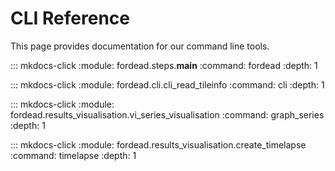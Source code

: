 # CLI Reference

This page provides documentation for our command line tools.

::: mkdocs-click
    :module: fordead.steps.__main__
    :command: fordead
    :depth: 1
	
::: mkdocs-click
    :module: fordead.cli.cli_read_tileinfo
    :command: cli
    :depth: 1
	
::: mkdocs-click
    :module: fordead.results_visualisation.vi_series_visualisation
    :command: graph_series
    :depth: 1
	
::: mkdocs-click
    :module: fordead.results_visualisation.create_timelapse
    :command: timelapse
    :depth: 1